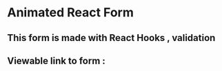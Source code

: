 # Animated React Form

## This form is made with React Hooks , validation

## Viewable link to form :
